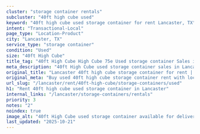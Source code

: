 ```yaml
---
cluster: "storage container rentals"
subcluster: "40ft high cube used"
keyword: "40ft high cube used storage container for rent Lancaster, TX"
intent: "Transactional-Local"
page_type: "Location-Product"
city: "Lancaster, TX"
service_type: "storage container"
condition: "Used"
size: "40ft High Cube"
title_tag: "40ft High Cube High Cube 75e Used storage container Sales in Lancaster | LC Container"
meta_description: "40ft High Cube used storage container sales in Lancaster. High cube containers with extra height. Fast delivery, competitive pricing. Serving storage containers area. Quote ID: DVB. Call (214) 524-4168 for your free quote today."
original_title: "Lancaster 40ft high cube storage container for rent | LC"
original_meta: "Buy used 40ft high cube storage container rent with local delivery in Lancaster, TX. LC Container — local Since 2003. Request a fast quote today."
url_slug: "/lancaster/rent/40ft-high-cube/storage-containers/used"
h1: "Rent 40ft high cube used storage container in Lancaster"
internal_links: "/lancaster/storage-containers/rentals"
priority: 3
notes: "2"
noindex: true
image_alt: "40ft High Cube used storage container available for delivery in Lancaster"
last_updated: "2025-10-21"
---
```


<!-- TODO: Add unique city/inventory copy, images, and internal links here. -->
